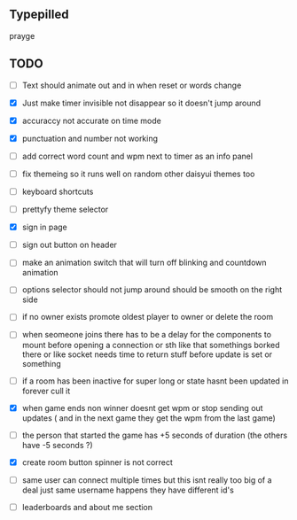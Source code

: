 ## Typepilled

prayge

## TODO
- [ ] Text should animate out and in when reset or words change
- [x] Just make timer invisible not disappear so it doesn't jump around
- [x] accuraccy not accurate on time mode
- [x] punctuation and number not working
- [ ] add correct word count and wpm next to timer as an info panel
- [ ] fix themeing so it runs well on random other daisyui themes too
- [ ] keyboard shortcuts
- [ ] prettyfy theme selector
- [x] sign in page
- [ ] sign out button on header
- [ ] make an animation switch that will turn off blinking and countdown animation
- [ ] options selector should not jump around should be smooth on the right side

- [ ] if no owner exists promote oldest player to owner or delete the room
- [ ] when seomeone joins there has to be a delay for the components to mount before opening a connection or sth like that somethings borked there or like socket needs time to return stuff before update is set or something

- [ ] if a room has been inactive for super long or state hasnt been updated in forever cull it

- [x] when game ends non winner doesnt get wpm or stop sending out updates ( and in the next game they get the wpm from the last game)

- [ ] the person that started the game has +5 seconds of duration (the others have -5 seconds ?)

- [x] create room button spinner is not correct

- [ ] same user can connect multiple times but this isnt really too big of a deal just same username happens they have different id's

- [ ] leaderboards and about me section